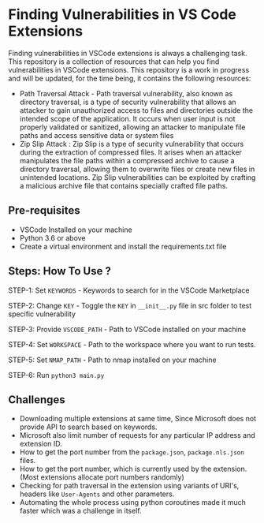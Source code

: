 # Finding Vulnerabilities in VS Code Extensions

Finding vulnerabilities in VSCode extensions is always a challenging task. This repository is a collection of resources 
that can help you find vulnerabilities in VSCode extensions. This repository is a work in progress and will be updated,
for the time being, it contains the following resources:

- Path Traversal Attack - Path traversal vulnerability, also known as directory traversal, is a type of security 
    vulnerability that allows an attacker to gain unauthorized access to files and directories outside the intended 
    scope of the application. It occurs when user input is not properly validated or sanitized, allowing an attacker 
    to manipulate file paths and access sensitive data or system files
- Zip Slip Attack : Zip Slip is a type of security vulnerability that occurs during the extraction of compressed files. 
    It arises when an attacker manipulates the file paths within a compressed archive to cause a directory traversal, 
    allowing them to overwrite files or create new files in unintended locations. Zip Slip vulnerabilities can be 
    exploited by crafting a malicious archive file that contains specially crafted file paths.

## Pre-requisites

- VSCode Installed on your machine
- Python 3.6 or above
- Create a virtual environment and install the requirements.txt file

## Steps: How To Use ?

STEP-1: Set `KEYWORDS` - Keywords to search for in the VSCode Marketplace

STEP-2: Change `KEY` - Toggle the `KEY` in `__init__.py` file in src folder to test specific vulnerability

STEP-3: Provide `VSCODE_PATH` - Path to VSCode installed on your machine

STEP-4: Set `WORKSPACE` - Path to the workspace where you want to run tests.

STEP-5: Set `NMAP_PATH` - Path to nmap installed on your machine

STEP-6: Run `python3 main.py`


## Challenges

- Downloading multiple extensions at same time, Since Microsoft does not provide API to search based on keywords.
- Microsoft also limit number of requests for any particular IP address and extension ID.
- How to get the port number from the `package.json`, `package.nls.json` files.
- How to get the port number, which is currently used by the extension. (Most extensions allocate port numbers randomly)
- Checking for path traversal in the extension using variants of URI's, headers like `User-Agents` and other parameters.
- Automating the whole process using python coroutines made it much faster which was a challenge in itself.

